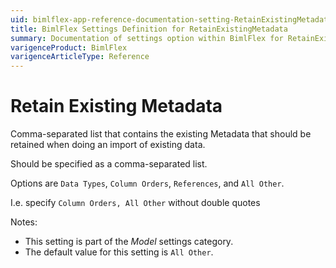 ```yaml
---
uid: bimlflex-app-reference-documentation-setting-RetainExistingMetadata
title: BimlFlex Settings Definition for RetainExistingMetadata
summary: Documentation of settings option within BimlFlex for RetainExistingMetadata
varigenceProduct: BimlFlex
varigenceArticleType: Reference
---
```


# Retain Existing Metadata

Comma-separated list that contains the existing Metadata that should be retained when doing an import of existing data.

Should be specified as a comma-separated list.

Options are `Data Types`, `Column Orders`, `References`, and `All Other`.

I.e. specify `Column Orders, All Other` without double quotes

Notes:

* This setting is part of the *Model* settings category.
* The default value for this setting is `All Other`.
